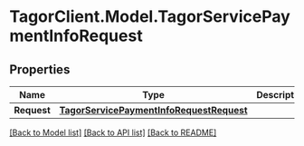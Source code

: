 # TagorClient.Model.TagorServicePaymentInfoRequest

## Properties

Name | Type | Description | Notes
------------ | ------------- | ------------- | -------------
**Request** | [**TagorServicePaymentInfoRequestRequest**](TagorServicePaymentInfoRequestRequest.md) |  | [optional] 

[[Back to Model list]](../README.md#documentation-for-models) [[Back to API list]](../README.md#documentation-for-api-endpoints) [[Back to README]](../README.md)

